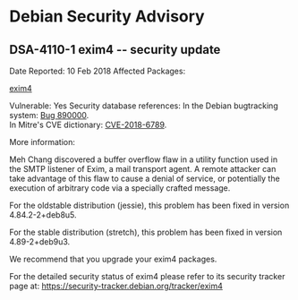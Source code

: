 
Debian Security Advisory
========================


DSA-4110-1 exim4 -- security update
-----------------------------------



Date Reported:
10 Feb 2018
Affected Packages:

[exim4](https://packages.debian.org/src:exim4)

Vulnerable:
Yes
Security database references:
In the Debian bugtracking system: [Bug 890000](https://bugs.debian.org/cgi-bin/bugreport.cgi?bug=890000).  
In Mitre's CVE dictionary: [CVE-2018-6789](https://security-tracker.debian.org/tracker/CVE-2018-6789).  

More information:

Meh Chang discovered a buffer overflow flaw in a utility function used
in the SMTP listener of Exim, a mail transport agent. A remote attacker
can take advantage of this flaw to cause a denial of service, or
potentially the execution of arbitrary code via a specially crafted
message.


For the oldstable distribution (jessie), this problem has been fixed
in version 4.84.2-2+deb8u5.


For the stable distribution (stretch), this problem has been fixed in
version 4.89-2+deb9u3.


We recommend that you upgrade your exim4 packages.


For the detailed security status of exim4 please refer to its security
tracker page at:
<https://security-tracker.debian.org/tracker/exim4>





